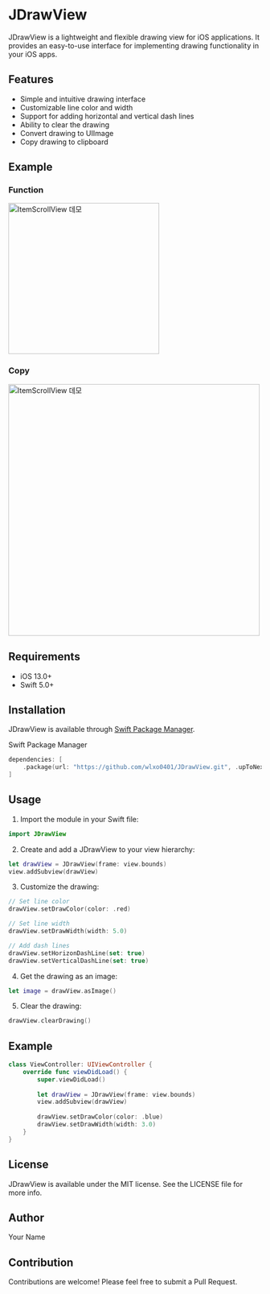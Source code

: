 # JDrawView

JDrawView is a lightweight and flexible drawing view for iOS applications. It provides an easy-to-use interface for implementing drawing functionality in your iOS apps.

## Features

- Simple and intuitive drawing interface
- Customizable line color and width
- Support for adding horizontal and vertical dash lines
- Ability to clear the drawing
- Convert drawing to UIImage
- Copy drawing to clipboard

## Example
### Function
<img src="https://github.com/user-attachments/assets/1c261e9f-6930-4e4a-94c4-6cf6ff97ab21" width="300" alt="ItemScrollView 데모">

### Copy
<img src="https://github.com/user-attachments/assets/61543340-5f31-40c1-adc7-f79fc0e09a86" width="500" alt="ItemScrollView 데모">



## Requirements

- iOS 13.0+
- Swift 5.0+

## Installation

JDrawView is available through [Swift Package Manager](https://swift.org/package-manager/).

Swift Package Manager

```swift
dependencies: [
    .package(url: "https://github.com/wlxo0401/JDrawView.git", .upToNextMajor(from: "1.0.0"))
]
```

## Usage

1. Import the module in your Swift file:

```swift
import JDrawView
```

2. Create and add a JDrawView to your view hierarchy:

```swift
let drawView = JDrawView(frame: view.bounds)
view.addSubview(drawView)
```

3. Customize the drawing:

```swift
// Set line color
drawView.setDrawColor(color: .red)

// Set line width
drawView.setDrawWidth(width: 5.0)

// Add dash lines
drawView.setHorizonDashLine(set: true)
drawView.setVerticalDashLine(set: true)
```

4. Get the drawing as an image:

```swift
let image = drawView.asImage()
```

5. Clear the drawing:

```swift
drawView.clearDrawing()
```

## Example

```swift
class ViewController: UIViewController {
    override func viewDidLoad() {
        super.viewDidLoad()
        
        let drawView = JDrawView(frame: view.bounds)
        view.addSubview(drawView)
        
        drawView.setDrawColor(color: .blue)
        drawView.setDrawWidth(width: 3.0)
    }
}
```

## License

JDrawView is available under the MIT license. See the LICENSE file for more info.

## Author

Your Name

## Contribution

Contributions are welcome! Please feel free to submit a Pull Request.
